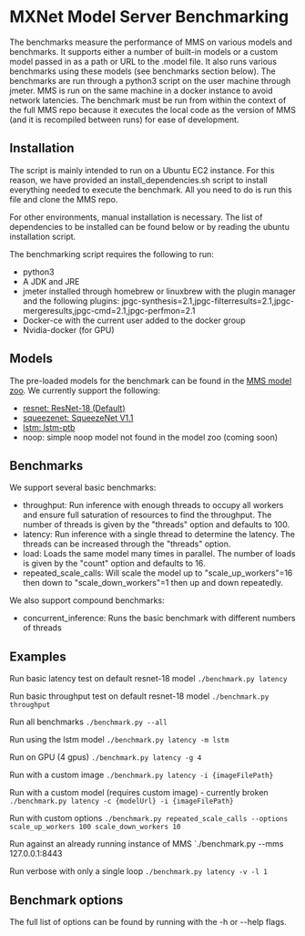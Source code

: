 # MXNet Model Server Benchmarking

The benchmarks measure the performance of MMS on various models and benchmarks.  It supports either a number of built-in models or a custom model passed in as a path or URL to the .model file.  It also runs various benchmarks using these models (see benchmarks section below).  The benchmarks are run through a python3 script on the user machine through jmeter.  MMS is run on the same machine in a docker instance to avoid network latencies.  The benchmark must be run from within the context of the full MMS repo because it executes the local code as the version of MMS (and it is recompiled between runs) for ease of development.

## Installation

The script is mainly intended to run on a Ubuntu EC2 instance.  For this reason, we have provided an install_dependencies.sh script to install everything needed to execute the benchmark.  All you need to do is run this file and clone the MMS repo.

For other environments, manual installation is necessary.  The list of dependencies to be installed can be found below or by reading the ubuntu installation script.

The benchmarking script requires the following to run:
- python3
- A JDK and JRE
- jmeter installed through homebrew or linuxbrew with the plugin manager and the following plugins:  jpgc-synthesis=2.1,jpgc-filterresults=2.1,jpgc-mergeresults,jpgc-cmd=2.1,jpgc-perfmon=2.1
- Docker-ce with the current user added to the docker group
- Nvidia-docker (for GPU)


## Models

The pre-loaded models for the benchmark can be found in the [MMS model zoo](https://github.com/awslabs/mxnet-model-server/blob/master/docs/model_zoo.md).  We currently support the following:
- [resnet: ResNet-18 (Default)](https://github.com/awslabs/mxnet-model-server/blob/master/docs/model_zoo.md#resnet-18)
- [squeezenet: SqueezeNet V1.1](https://github.com/awslabs/mxnet-model-server/blob/master/docs/model_zoo.md#squeezenet_v1.1)
- [lstm: lstm-ptb](https://github.com/awslabs/mxnet-model-server/blob/master/docs/model_zoo.md#lstm-ptb)
- noop: simple noop model not found in the model zoo (coming soon)

## Benchmarks

We support several basic benchmarks:
- throughput: Run inference with enough threads to occupy all workers and ensure full saturation of resources to find the throughput.  The number of threads is given by the "threads" option and defaults to 100.
- latency: Run inference with a single thread to determine the latency.  The threads can be increased through the "threads" option.
- load: Loads the same model many times in parallel.  The number of loads is given by the "count" option and defaults to 16.
- repeated_scale_calls: Will scale the model up to "scale_up_workers"=16 then down to "scale_down_workers"=1 then up and down repeatedly.

We also support compound benchmarks:
- concurrent_inference: Runs the basic benchmark with different numbers of threads


## Examples

Run basic latency test on default resnet-18 model
`./benchmark.py latency`


Run basic throughput test on default resnet-18 model
`./benchmark.py throughput`


Run all benchmarks
`./benchmark.py --all`


Run using the lstm model
`./benchmark.py latency -m lstm`


Run on GPU (4 gpus)
`./benchmark.py latency -g 4`


Run with a custom image
`./benchmark.py latency -i {imageFilePath}`


Run with a custom model (requires custom image) - currently broken
`./benchmark.py latency -c {modelUrl} -i {imageFilePath}`


Run with custom options
`./benchmark.py repeated_scale_calls --options scale_up_workers 100 scale_down_workers 10`


Run against an already running instance of MMS
`./benchmark.py --mms 127.0.0.1:8443


Run verbose with only a single loop
`./benchmark.py latency -v -l 1`


## Benchmark options

The full list of options can be found by running with the -h or --help flags.
